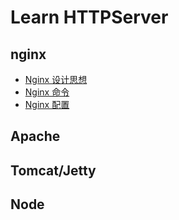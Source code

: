 # Learn HTTPServer

## nginx

- [ Nginx 设计思想]()
- [ Nginx 命令]()
- [ Nginx 配置]()

## Apache

## Tomcat/Jetty

## Node